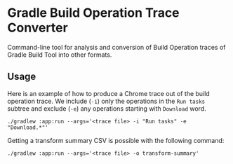 # Gradle Build Operation Trace Converter

Command-line tool for analysis and conversion of Build Operation traces of Gradle Build Tool into other formats.

## Usage

Here is an example of how to produce a Chrome trace out of the build operation trace.
We include (`-i`) only the operations in the `Run tasks` subtree and exclude (`-e`) any operations starting with `Download` word.

```
./gradlew :app:run --args='<trace file> -i "Run tasks" -e "Download.*"'
```

Getting a transform summary CSV is possible with the following command:

```
./gradlew :app:run --args='<trace file> -o transform-summary'
```
